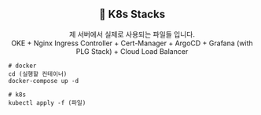 <div align=center>

## 🚀 K8s Stacks

제 서버에서 실제로 사용되는 파일들 입니다.  
OKE + Nginx Ingress Controller + Cert-Manager + ArgoCD + Grafana (with PLG Stack) + Cloud Load Balancer

</div>


```shell
# docker
cd (실행할 컨테이너)
docker-compose up -d

# k8s
kubectl apply -f (파일)
```
